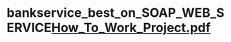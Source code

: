 # bankservice_best_on_SOAP_WEB_SERVICE[How_To_Work_Project.pdf](https://github.com/tharindugithu/bankservice_best_on_SOAP_WEB_SERVICE/files/10300465/How_To_Work_Project.pdf)
